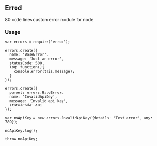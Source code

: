 ## Errod

80 code lines custom error module for node.

### Usage

```
var errors = require('errod');

errors.create({
  name: 'BaseError',
  message: 'Just an error',
  statusCode: 500,
  log: function(){
    console.error(this.message);
  }
});

errors.create({
  parent: errors.BaseError,
  name: 'InvalidApiKey',
  message: 'Invalid api key',
  statusCode: 401
});

var noApiKey = new errors.InvalidApiKey({details: 'Test error', any: 789});

noApiKey.log();

throw noApiKey;

```